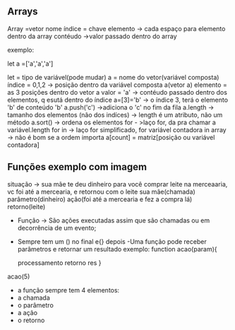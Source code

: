 ## Arrays
Array =vetor nome
índice = chave
elemento -> cada espaço para elemento dentro da array
contéudo ->valor passado dentro do array

exemplo:

let a =['a','a','a']

let = tipo de variável(pode mudar)
a = nome do vetor(variável composta)
índice = 0,1,2 -> posição dentro da variável composta a(vetor a)
elemento = as 3 posições dentro do vetor a
valor = 'a' -> contéudo passado dentro dos elementos, q esutá dentro do índice
a=[3]='b' -> o índice 3, terá o elemento 'b' de conteúdo 'b'
a.push('c') ->adiciona o 'c' no fim da fila
a.length -> tamanho dos elementos (não dos indíces) -> length é um atributo, não um método
a.sort() -> ordena os elementos
for - >laço for, da pra chamar a variável.length
for in -> laço for simplificado, for variável contadora in array -> não é bom se a ordem importa
a[count] = matriz[posição ou variável contadora]


## Funções exemplo com imagem
situação -> sua mãe te deu dinheiro para você comprar leite
na merceaaria, vc foi até a mercearia, e retornou com o leite
sua mãe(chamada)
parâmetro(dinheiro)
ação(foi até a mercearia e fez a compra lá)
retorno(leite)
- Função -> São ações executadas assim que são chamadas ou em decorrência de um
evento;
- Sempre tem um () no final e{} depois
-Uma função pode receber parâmetros e retornar um resultado
exemplo:
function acao(param){

    processamento
    retorno res
}

acao(5)
 - a função sempre tem 4 elementos:
 - a chamada
 - o parâmetro
 - a ação
 - o retorno
